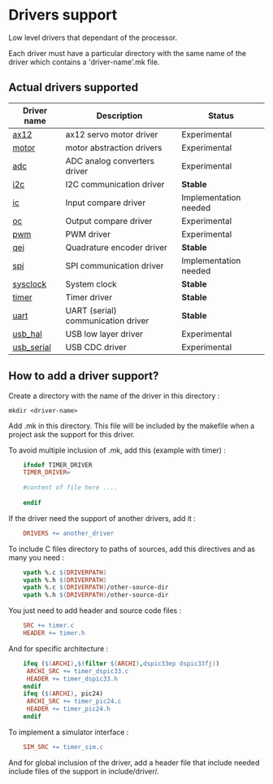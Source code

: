 # Drivers support

Low level drivers that dependant of the processor.

Each driver must have a particular directory with the same name of the driver which contains a 'driver-name'.mk file.

## Actual drivers supported

|Driver name|Description|Status|
|-----------|-----------|------|
|[ax12](ax12/README.md)|ax12 servo motor driver|Experimental|
|[motor](motor/README.md)|motor abstraction drivers|Experimental|
|[adc](adc/README.md)|ADC analog converters driver|Experimental|
|[i2c](i2c/README.md)|I2C communication driver|__Stable__|
|[ic](ic/README.md)|Input compare driver|Implementation needed|
|[oc](oc/README.md)|Output compare driver|Experimental|
|[pwm](pwm/README.md)|PWM driver|Experimental|
|[qei](qei/README.md)|Quadrature encoder driver|__Stable__|
|[spi](spi/README.md)|SPI communication driver|Implementation needed|
|[sysclock](sysclock/README.md)|System clock|__Stable__|
|[timer](timer/README.md)|Timer driver|__Stable__|
|[uart](uart/README.md)|UART (serial) communication driver|__Stable__|
|[usb_hal](usb_hal/README.md)|USB low layer driver|Experimental|
|[usb_serial](usb_serial/README.md)|USB CDC driver|Experimental|

## How to add a driver support?
Create a directory with the name of the driver in this directory :

	mkdir <driver-name>

Add <driver-name>.mk in this directory. This file will be included by the makefile when a project ask the support for this driver.

To avoid multiple inclusion of <driver-name>.mk, add this (example with timer) :

```Makefile
	ifndef TIMER_DRIVER
	TIMER_DRIVER=
	
	#content of file here ....
	
	endif
```

If the driver need the support of another drivers, add it :

```Makefile
	DRIVERS += another_driver
```

To include C files directory to paths of sources, add this directives and as many you need :

```Makefile
	vpath %.c $(DRIVERPATH)
	vpath %.h $(DRIVERPATH)
	vpath %.c $(DRIVERPATH)/other-source-dir
	vpath %.h $(DRIVERPATH)/other-source-dir
```

You just need to add header and source code files :

```Makefile
	SRC += timer.c
	HEADER += timer.h
```

And for specific architecture :

```Makefile
	ifeq ($(ARCHI),$(filter $(ARCHI),dspic33ep dspic33fj))
	 ARCHI_SRC += timer_dspic33.c
	 HEADER += timer_dspic33.h
	endif
	ifeq ($(ARCHI), pic24)
	 ARCHI_SRC += timer_pic24.c
	 HEADER += timer_pic24.h
	endif
```

To implement a simulator interface :

```Makefile
	SIM_SRC += timer_sim.c
```

And for global inclusion of the driver, add a header file that include needed include files of the support in include/driver/.
